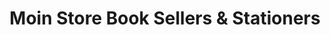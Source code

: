 ---
title: "Moin Store Book Sellers & Stationers"
url: /karachi/moin-store-book-sellers-and-stationers/
shop: books
---
